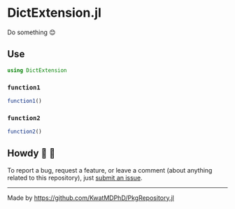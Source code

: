 # DictExtension.jl

Do something :blush:

## Use

```jl
using DictExtension
```

### `function1`

```jl
function1()
```

### `function2`

```jl
function2()
```

## Howdy :wave: :cowboy_hat_face:

To report a bug, request a feature, or leave a comment (about anything related to this repository), just [submit an issue](https://github.com/KwatMDPhD/DictExtension.jl/issues/new/choose).

---

Made by https://github.com/KwatMDPhD/PkgRepository.jl
